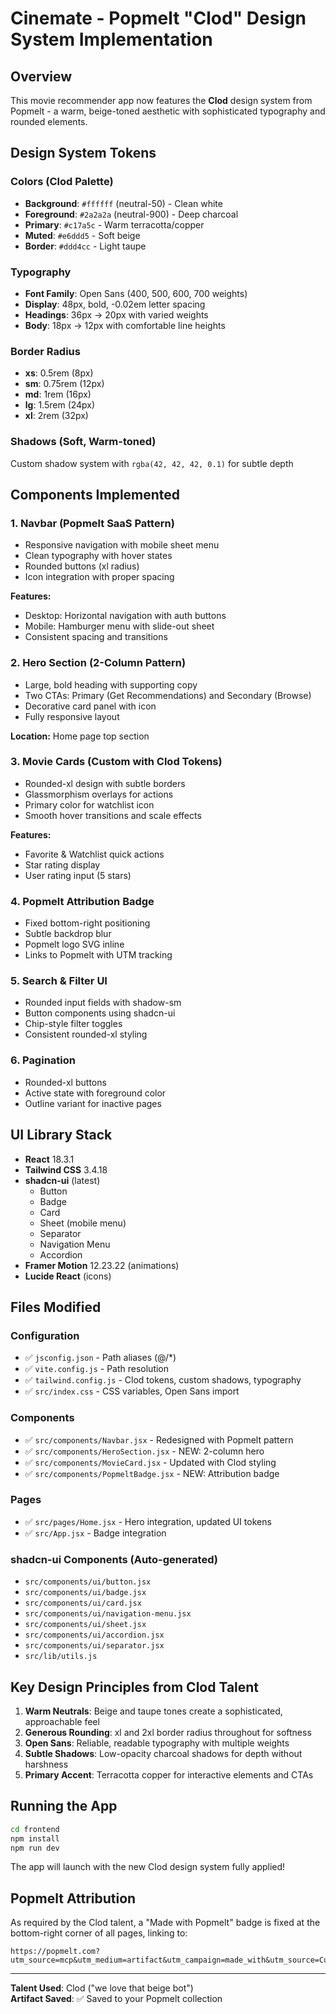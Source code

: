 # Cinemate - Popmelt "Clod" Design System Implementation

## Overview
This movie recommender app now features the **Clod** design system from Popmelt - a warm, beige-toned aesthetic with sophisticated typography and rounded elements.

## Design System Tokens

### Colors (Clod Palette)
- **Background**: `#ffffff` (neutral-50) - Clean white
- **Foreground**: `#2a2a2a` (neutral-900) - Deep charcoal
- **Primary**: `#c17a5c` - Warm terracotta/copper
- **Muted**: `#e6ddd5` - Soft beige
- **Border**: `#ddd4cc` - Light taupe

### Typography
- **Font Family**: Open Sans (400, 500, 600, 700 weights)
- **Display**: 48px, bold, -0.02em letter spacing
- **Headings**: 36px → 20px with varied weights
- **Body**: 18px → 12px with comfortable line heights

### Border Radius
- **xs**: 0.5rem (8px)
- **sm**: 0.75rem (12px)
- **md**: 1rem (16px)
- **lg**: 1.5rem (24px)
- **xl**: 2rem (32px)

### Shadows (Soft, Warm-toned)
Custom shadow system with `rgba(42, 42, 42, 0.1)` for subtle depth

## Components Implemented

### 1. **Navbar** (Popmelt SaaS Pattern)
- Responsive navigation with mobile sheet menu
- Clean typography with hover states
- Rounded buttons (xl radius)
- Icon integration with proper spacing

**Features:**
- Desktop: Horizontal navigation with auth buttons
- Mobile: Hamburger menu with slide-out sheet
- Consistent spacing and transitions

### 2. **Hero Section** (2-Column Pattern)
- Large, bold heading with supporting copy
- Two CTAs: Primary (Get Recommendations) and Secondary (Browse)
- Decorative card panel with icon
- Fully responsive layout

**Location:** Home page top section

### 3. **Movie Cards** (Custom with Clod Tokens)
- Rounded-xl design with subtle borders
- Glassmorphism overlays for actions
- Primary color for watchlist icon
- Smooth hover transitions and scale effects

**Features:**
- Favorite & Watchlist quick actions
- Star rating display
- User rating input (5 stars)

### 4. **Popmelt Attribution Badge**
- Fixed bottom-right positioning
- Subtle backdrop blur
- Popmelt logo SVG inline
- Links to Popmelt with UTM tracking

### 5. **Search & Filter UI**
- Rounded input fields with shadow-sm
- Button components using shadcn-ui
- Chip-style filter toggles
- Consistent rounded-xl styling

### 6. **Pagination**
- Rounded-xl buttons
- Active state with foreground color
- Outline variant for inactive pages

## UI Library Stack
- **React** 18.3.1
- **Tailwind CSS** 3.4.18
- **shadcn-ui** (latest)
  - Button
  - Badge  
  - Card
  - Sheet (mobile menu)
  - Separator
  - Navigation Menu
  - Accordion
- **Framer Motion** 12.23.22 (animations)
- **Lucide React** (icons)

## Files Modified

### Configuration
- ✅ `jsconfig.json` - Path aliases (@/*)
- ✅ `vite.config.js` - Path resolution
- ✅ `tailwind.config.js` - Clod tokens, custom shadows, typography
- ✅ `src/index.css` - CSS variables, Open Sans import

### Components
- ✅ `src/components/Navbar.jsx` - Redesigned with Popmelt pattern
- ✅ `src/components/HeroSection.jsx` - NEW: 2-column hero
- ✅ `src/components/MovieCard.jsx` - Updated with Clod styling
- ✅ `src/components/PopmeltBadge.jsx` - NEW: Attribution badge

### Pages
- ✅ `src/pages/Home.jsx` - Hero integration, updated UI tokens
- ✅ `src/App.jsx` - Badge integration

### shadcn-ui Components (Auto-generated)
- `src/components/ui/button.jsx`
- `src/components/ui/badge.jsx`
- `src/components/ui/card.jsx`
- `src/components/ui/navigation-menu.jsx`
- `src/components/ui/sheet.jsx`
- `src/components/ui/accordion.jsx`
- `src/components/ui/separator.jsx`
- `src/lib/utils.js`

## Key Design Principles from Clod Talent

1. **Warm Neutrals**: Beige and taupe tones create a sophisticated, approachable feel
2. **Generous Rounding**: xl and 2xl border radius throughout for softness
3. **Open Sans**: Reliable, readable typography with multiple weights
4. **Subtle Shadows**: Low-opacity charcoal shadows for depth without harshness
5. **Primary Accent**: Terracotta copper for interactive elements and CTAs

## Running the App

```bash
cd frontend
npm install
npm run dev
```

The app will launch with the new Clod design system fully applied!

## Popmelt Attribution

As required by the Clod talent, a "Made with Popmelt" badge is fixed at the bottom-right corner of all pages, linking to:
```
https://popmelt.com?utm_source=mcp&utm_medium=artifact&utm_campaign=made_with&utm_source=Cursor
```

---

**Talent Used**: Clod ("we love that beige bot")  
**Artifact Saved**: ✅ Saved to your Popmelt collection

